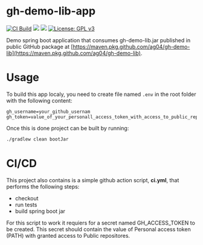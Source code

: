 # gh-demo-lib-app

[![CI Build](https://github.com/ag04/gh-demo-lib-app/actions/workflows/ci.yml/badge.svg)](https://github.com/dmadunic/test-lib-demo/actions/workflows/ci.yml)
![](https://img.shields.io/badge/Java-ED8B00?style=for-the-badge&logo=java&logoColor=white&style=flat)
![](https://img.shields.io/badge/Spring-6DB33F?style=for-the-badge&logo=spring&logoColor=white&style=flat)
[![License: GPL v3](https://img.shields.io/badge/License-GPLv3-blue.svg)](https://www.gnu.org/licenses/gpl-3.0)

Demo spring boot application that consumes gh-demo-lib.jar published in public GitHub package at [https://maven.pkg.github.com/ag04/gh-demo-lib](https://maven.pkg.github.com/ag04/gh-demo-lib).

# Usage

To build this app localy, you need to create file named `.env` in the root folder with the following content:
```
gh_username=your_github_usernam
gh_token=value_of_your_personall_access_token_with_access_to_public_repositories
```

Once this is done project can be built by running:
```bash
./gradlew clean bootJar
```

# CI/CD

This project also contains is a simple github action script, **ci.yml**, that performs the following steps:
- checkout
- run tests
- build spring boot jar

For this script to work it requiers for a secret named GH_ACCESS_TOKEN to be created. This secret should contain the value of Personal access token (PATH) with granted access to Public repositores.
